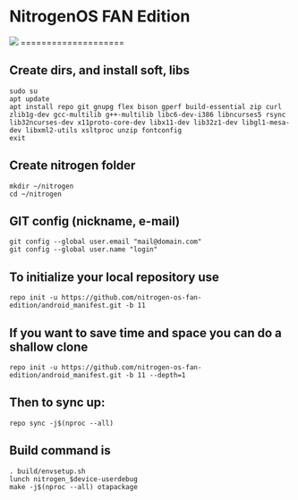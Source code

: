 # NitrogenOS FAN Edition #
<img src="https://i.imgur.com/t0nutAA.png">
====================

Create dirs, and install soft, libs
-----------------------------------

    sudo su
    apt update
    apt install repo git gnupg flex bison gperf build-essential zip curl zlib1g-dev gcc-multilib g++-multilib libc6-dev-i386 libncurses5 rsync lib32ncurses-dev x11proto-core-dev libx11-dev lib32z1-dev libgl1-mesa-dev libxml2-utils xsltproc unzip fontconfig
    exit

Create nitrogen folder
----------------------

    mkdir ~/nitrogen
    cd ~/nitrogen

GIT config (nickname, e-mail)
-----------------------------

    git config --global user.email "mail@domain.com"
    git config --global user.name "login"

To initialize your local repository use
---------------------------------------

    repo init -u https://github.com/nitrogen-os-fan-edition/android_manifest.git -b 11

If you want to save time and space you can do a shallow clone
---------------------------------------

    repo init -u https://github.com/nitrogen-os-fan-edition/android_manifest.git -b 11 --depth=1
    
Then to sync up:
----------------

    repo sync -j$(nproc --all)

Build command is
----------------
    . build/envsetup.sh
    lunch nitrogen_$device-userdebug
    make -j$(nproc --all) otapackage
